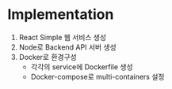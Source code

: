 # Implementation

1. React Simple 웹 서비스 생성
2. Node로 Backend API 서버 생성
3. Docker로 환경구성
    - 각각의 service에 Dockerfile 생성
    - Docker-compose로 multi-containers 설정